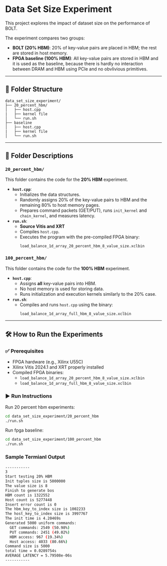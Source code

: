 # Data Set Size Experiment

This project explores the impact of dataset size on the performance of BOLT.

The experiment compares two groups:

- **BOLT (20% HBM)**: 20% of key-value pairs are placed in HBM; the rest are stored in host memory.
- **FPGA baseline (100% HBM)**: All key-value pairs are stored in HBM and it is used as the baseline, because there is hardly no interaction between DRAM and HBM using PCIe and no obvlivious primitives. 

---

## 📁 Folder Structure

```
data_set_size_experiment/
├── 20_percent_hbm/
│   ├── host.cpp
|   ├── kernel file
│   └── run.sh
├── baseline
│   ├── host.cpp
|   ├── kernel file
│   └── run.sh
```


---

## 📂 Folder Descriptions

### `20_percent_hbm/`

This folder contains the code for the **20% HBM** experiment.

- **`host.cpp`**:  
  - Initializes the data structures.
  - Randomly assigns 20% of the key-value pairs to HBM and the remaining 80% to host memory pages.
  - Prepares command packets (GET/PUT), runs `init_kernel` and `chain_kernel`, and measures latency.
- **`run.sh`**:  
  - **Source Vitis and XRT** 
  - Compiles `host.cpp`.
  - Executes the program with the pre-compiled FPGA binary:
    ```
    load_balance_1d_array_20_percent_hbm_8_value_size.xclbin
    ```

### `100_percent_hbm/`

This folder contains the code for the **100% HBM** experiment.

- **`host.cpp`**:  
  - Assigns **all** key-value pairs into HBM.
  - No host memory is used for storing data.
  - Runs initialization and execution kernels similarly to the 20% case.
- **`run.sh`**:  
  - Compiles and runs `host.cpp` using the binary:
    ```
    load_balance_1d_array_full_hbm_8_value_size.xclbin
    ```

---

## 🛠 How to Run the Experiments

### ✅ Prerequisites

- FPGA hardware (e.g., Xilinx U55C)
- Xilinx Vitis 2024.1 and XRT properly installed
- Compiled FPGA binaries:
  - `load_balance_1d_array_20_percent_hbm_8_value_size.xclbin`
  - `load_balance_1d_array_full_hbm_8_value_size.xclbin`

### ▶️ Run Instructions
Run 20 percent hbm experiments:
```bash
cd data_set_size_experiment/20_percent_hbm
./run.sh
```
Run fpga baseline:
```bash
cd data_set_size_experiment/100_percent_hbm
./run.sh
```
### Sample Termianl Output 
```bash
-----------
3
Start testing 20% HBM
Init tuples size is 5000000
The value size is 8
Finish to generate bos
HBM count is 1322552
Host count is 5277448
Insert error count is 0
The hbm_key_to_index size is 1002233
The host_key_to_index size is 3997767
The init time is 4.20469s
Generated 5000 uniform commands:
  GET commands: 2549 (50.98%)
  PUT commands: 2451 (49.02%)
  HBM access: 967 (19.34%)
  Host access: 4033 (80.66%)
Command size is 5000
total time = 0.0289754s
AVERAGE LATENCY = 5.79508e-06s
-----------
```



